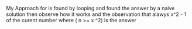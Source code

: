 My Approach for is found by looping and found the answer by a naive solution then observe how it works
and the observation that alawys x^2 - 1 of the curent number where ( n >= x ^2) is the answer
